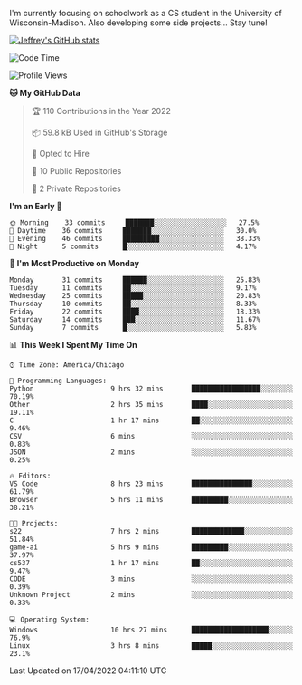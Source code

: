 

I'm currently focusing on schoolwork as a CS student in the University of Wisconsin-Madison.
Also developing some side projects...
Stay tune!

<!-- [![wakatime](https://wakatime.com/badge/user/99a12255-d5fa-4530-a56f-b1f6efe8669d.svg?style=for-the-badge)](https://wakatime.com/@99a12255-d5fa-4530-a56f-b1f6efe8669d) -->

[![Jeffrey's GitHub stats](https://github-readme-stats.vercel.app/api?username=slijeff&count_private=true&show_icons=true)](https://github.com/anuraghazra/github-readme-stats)

<!-- [![Jeffrey's wakatime stats](https://github-readme-stats.vercel.app/api/wakatime?username=slijeff&custom_title=Coding+Time+Last+Week)](https://github.com/slijeff/github-readme-stats) -->

<!-- [![Top Langs](https://github-readme-stats.vercel.app/api/top-langs/?username=slijeff&count_private=true&langs_count=8&hide=javascript&custom_title=Repo+Languages)](https://github.com/anuraghazra/github-readme-stats) -->

<!--START_SECTION:waka-->
![Code Time](http://img.shields.io/badge/Code%20Time-19%20hrs%2027%20mins-blue)

![Profile Views](http://img.shields.io/badge/Profile%20Views-189-blue)

**🐱 My GitHub Data** 

> 🏆 110 Contributions in the Year 2022
 > 
> 📦 59.8 kB Used in GitHub's Storage 
 > 
> 💼 Opted to Hire
 > 
> 📜 10 Public Repositories 
 > 
> 🔑 2 Private Repositories  
 > 
**I'm an Early 🐤** 

```text
🌞 Morning    33 commits     ███████░░░░░░░░░░░░░░░░░░   27.5% 
🌆 Daytime    36 commits     ███████░░░░░░░░░░░░░░░░░░   30.0% 
🌃 Evening    46 commits     █████████░░░░░░░░░░░░░░░░   38.33% 
🌙 Night      5 commits      █░░░░░░░░░░░░░░░░░░░░░░░░   4.17%

```
📅 **I'm Most Productive on Monday** 

```text
Monday       31 commits     ██████░░░░░░░░░░░░░░░░░░░   25.83% 
Tuesday      11 commits     ██░░░░░░░░░░░░░░░░░░░░░░░   9.17% 
Wednesday    25 commits     █████░░░░░░░░░░░░░░░░░░░░   20.83% 
Thursday     10 commits     ██░░░░░░░░░░░░░░░░░░░░░░░   8.33% 
Friday       22 commits     ████░░░░░░░░░░░░░░░░░░░░░   18.33% 
Saturday     14 commits     ███░░░░░░░░░░░░░░░░░░░░░░   11.67% 
Sunday       7 commits      █░░░░░░░░░░░░░░░░░░░░░░░░   5.83%

```


📊 **This Week I Spent My Time On** 

```text
⌚︎ Time Zone: America/Chicago

💬 Programming Languages: 
Python                   9 hrs 32 mins       █████████████████░░░░░░░░   70.19% 
Other                    2 hrs 35 mins       ████░░░░░░░░░░░░░░░░░░░░░   19.11% 
C                        1 hr 17 mins        ██░░░░░░░░░░░░░░░░░░░░░░░   9.46% 
CSV                      6 mins              ░░░░░░░░░░░░░░░░░░░░░░░░░   0.83% 
JSON                     2 mins              ░░░░░░░░░░░░░░░░░░░░░░░░░   0.25%

🔥 Editors: 
VS Code                  8 hrs 23 mins       ███████████████░░░░░░░░░░   61.79% 
Browser                  5 hrs 11 mins       █████████░░░░░░░░░░░░░░░░   38.21%

🐱‍💻 Projects: 
s22                      7 hrs 2 mins        █████████████░░░░░░░░░░░░   51.84% 
game-ai                  5 hrs 9 mins        █████████░░░░░░░░░░░░░░░░   37.97% 
cs537                    1 hr 17 mins        ██░░░░░░░░░░░░░░░░░░░░░░░   9.47% 
CODE                     3 mins              ░░░░░░░░░░░░░░░░░░░░░░░░░   0.39% 
Unknown Project          2 mins              ░░░░░░░░░░░░░░░░░░░░░░░░░   0.33%

💻 Operating System: 
Windows                  10 hrs 27 mins      ███████████████████░░░░░░   76.9% 
Linux                    3 hrs 8 mins        █████░░░░░░░░░░░░░░░░░░░░   23.1%

```


 Last Updated on 17/04/2022 04:11:10 UTC
<!--END_SECTION:waka-->
